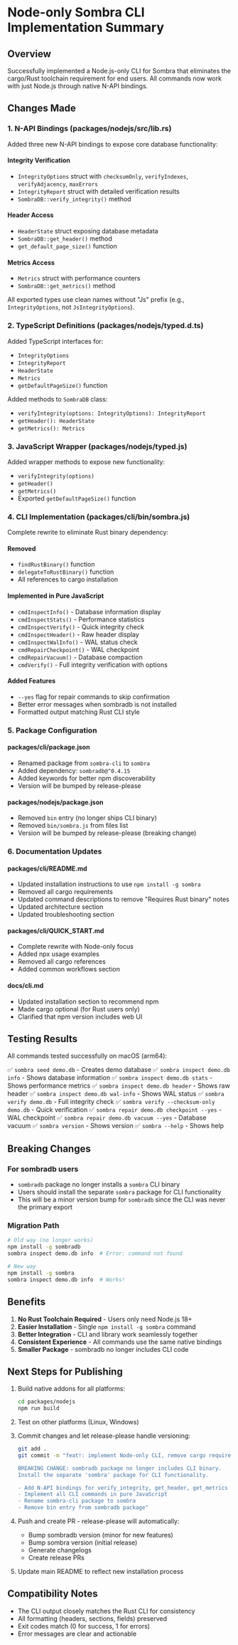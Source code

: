 # Node-only Sombra CLI Implementation Summary

## Overview

Successfully implemented a Node.js-only CLI for Sombra that eliminates the cargo/Rust toolchain requirement for end users. All commands now work with just Node.js through native N-API bindings.

## Changes Made

### 1. N-API Bindings (packages/nodejs/src/lib.rs)

Added three new N-API bindings to expose core database functionality:

#### Integrity Verification
- `IntegrityOptions` struct with `checksumOnly`, `verifyIndexes`, `verifyAdjacency`, `maxErrors`
- `IntegrityReport` struct with detailed verification results
- `SombraDB::verify_integrity()` method

#### Header Access
- `HeaderState` struct exposing database metadata
- `SombraDB::get_header()` method
- `get_default_page_size()` function

#### Metrics Access
- `Metrics` struct with performance counters
- `SombraDB::get_metrics()` method

All exported types use clean names without "Js" prefix (e.g., `IntegrityOptions`, not `JsIntegrityOptions`).

### 2. TypeScript Definitions (packages/nodejs/typed.d.ts)

Added TypeScript interfaces for:
- `IntegrityOptions`
- `IntegrityReport`
- `HeaderState`
- `Metrics`
- `getDefaultPageSize()` function

Added methods to `SombraDB` class:
- `verifyIntegrity(options: IntegrityOptions): IntegrityReport`
- `getHeader(): HeaderState`
- `getMetrics(): Metrics`

### 3. JavaScript Wrapper (packages/nodejs/typed.js)

Added wrapper methods to expose new functionality:
- `verifyIntegrity(options)`
- `getHeader()`
- `getMetrics()`
- Exported `getDefaultPageSize()` function

### 4. CLI Implementation (packages/cli/bin/sombra.js)

Complete rewrite to eliminate Rust binary dependency:

#### Removed
- `findRustBinary()` function
- `delegateToRustBinary()` function
- All references to cargo installation

#### Implemented in Pure JavaScript
- `cmdInspectInfo()` - Database information display
- `cmdInspectStats()` - Performance statistics
- `cmdInspectVerify()` - Quick integrity check
- `cmdInspectHeader()` - Raw header display
- `cmdInspectWalInfo()` - WAL status check
- `cmdRepairCheckpoint()` - WAL checkpoint
- `cmdRepairVacuum()` - Database compaction
- `cmdVerify()` - Full integrity verification with options

#### Added Features
- `--yes` flag for repair commands to skip confirmation
- Better error messages when sombradb is not installed
- Formatted output matching Rust CLI style

### 5. Package Configuration

#### packages/cli/package.json
- Renamed package from `sombra-cli` to `sombra`
- Added dependency: `sombradb@^0.4.15`
- Added keywords for better npm discoverability
- Version will be bumped by release-please

#### packages/nodejs/package.json
- Removed `bin` entry (no longer ships CLI binary)
- Removed `bin/sombra.js` from files list
- Version will be bumped by release-please (breaking change)

### 6. Documentation Updates

#### packages/cli/README.md
- Updated installation instructions to use `npm install -g sombra`
- Removed all cargo requirements
- Updated command descriptions to remove "Requires Rust binary" notes
- Updated architecture section
- Updated troubleshooting section

#### packages/cli/QUICK_START.md
- Complete rewrite with Node-only focus
- Added npx usage examples
- Removed all cargo references
- Added common workflows section

#### docs/cli.md
- Updated installation section to recommend npm
- Made cargo optional (for Rust users only)
- Clarified that npm version includes web UI

## Testing Results

All commands tested successfully on macOS (arm64):

✅ `sombra seed demo.db` - Creates demo database
✅ `sombra inspect demo.db info` - Shows database information
✅ `sombra inspect demo.db stats` - Shows performance metrics
✅ `sombra inspect demo.db header` - Shows raw header
✅ `sombra inspect demo.db wal-info` - Shows WAL status
✅ `sombra verify demo.db` - Full integrity check
✅ `sombra verify --checksum-only demo.db` - Quick verification
✅ `sombra repair demo.db checkpoint --yes` - WAL checkpoint
✅ `sombra repair demo.db vacuum --yes` - Database vacuum
✅ `sombra version` - Shows version
✅ `sombra --help` - Shows help

## Breaking Changes

### For sombradb users
- `sombradb` package no longer installs a `sombra` CLI binary
- Users should install the separate `sombra` package for CLI functionality
- This will be a minor version bump for `sombradb` since the CLI was never the primary export

### Migration Path
```bash
# Old way (no longer works)
npm install -g sombradb
sombra inspect demo.db info  # Error: command not found

# New way
npm install -g sombra
sombra inspect demo.db info  # Works!
```

## Benefits

1. **No Rust Toolchain Required** - Users only need Node.js 18+
2. **Easier Installation** - Single `npm install -g sombra` command
3. **Better Integration** - CLI and library work seamlessly together
4. **Consistent Experience** - All commands use the same native bindings
5. **Smaller Package** - sombradb no longer includes CLI code

## Next Steps for Publishing

1. Build native addons for all platforms:
   ```bash
   cd packages/nodejs
   npm run build
   ```

2. Test on other platforms (Linux, Windows)

3. Commit changes and let release-please handle versioning:
   ```bash
   git add .
   git commit -m "feat!: implement Node-only CLI, remove cargo requirement
   
   BREAKING CHANGE: sombradb package no longer includes CLI binary.
   Install the separate 'sombra' package for CLI functionality.
   
   - Add N-API bindings for verify_integrity, get_header, get_metrics
   - Implement all CLI commands in pure JavaScript
   - Rename sombra-cli package to sombra
   - Remove bin entry from sombradb package"
   ```

4. Push and create PR - release-please will automatically:
   - Bump sombradb version (minor for new features)
   - Bump sombra version (initial release)
   - Generate changelogs
   - Create release PRs

5. Update main README to reflect new installation process

## Compatibility Notes

- The CLI output closely matches the Rust CLI for consistency
- All formatting (headers, sections, fields) preserved
- Exit codes match (0 for success, 1 for errors)
- Error messages are clear and actionable

